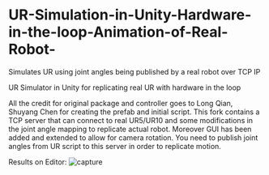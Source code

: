 # UR-Simulation-in-Unity-Hardware-in-the-loop-Animation-of-Real-Robot-
Simulates UR using joint angles being published by a real robot over TCP IP 

UR Simulator in Unity for replicating real UR with hardware in the loop

All the credit for original package and controller goes to Long Qian, Shuyang Chen for creating the prefab and initial script. 
This fork contains a TCP server that can connect to real UR5/UR10 and some modifications in the joint angle mapping to replicate actual robot. Moreover GUI has been added and extended to allow for camera rotation.
You need to publish joint angles from UR script to this server in order to replicate motion.

Results on Editor:
![capture](capture_editor.png "Capture in Unity3D Editor")
